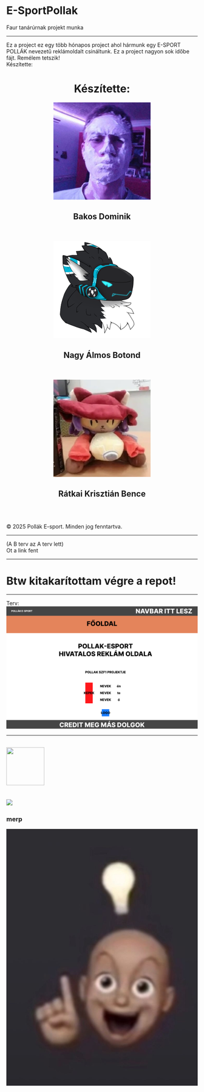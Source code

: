 # E-SportPollak
Faur tanárúrnak projekt munka

<hr>

Ez a project ez egy több hónapos project ahol hármunk egy E-SPORT POLLÁK nevezetű reklámoldalt csináltunk. Ez a project nagyon sok időbe fájt. Remélem tetszik! <br>
Készítette: 
###
<h1 align="center">Készítette:</h1>
<div align="center"><img src="b-terv/imgs/bakos.jpg" width="256px" height="256px"><h2>Bakos Dominik</h2></div><br><br>
<div align="center"><img src="b-terv/imgs/astro.png" width="256px" height="256px"><h2>Nagy Álmos Botond</h2></div><br><br>
<div align="center"><img src="b-terv/imgs/niko.png" width="256px" height="256px"><h2>Rátkai Krisztián Bence</h2></div><br><br>

&copy; 2025 Pollák E-sport. Minden jog fenntartva.

<hr>
(A B terv az A terv lett) <br>
Ot a link fent <br>
<hr>
<h1>Btw kitakarítottam végre a repot!</h1>
<hr>
Terv: <br>
<img src="terv.png">

<hr>



<br>
<img src="https://img1.picmix.com/output/pic/normal/6/1/0/6/12126016_fcf13.gif" width="100" height="100">
<br>
<br>
<br>
<img src="https://media.tenor.com/Z6SD6vtXZS8AAAAj/merp.gif">

### merp

<img src="heureka.jpg">

